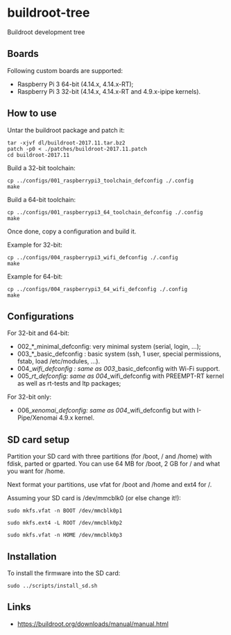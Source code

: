 # buildroot-tree

Buildroot development tree

## Boards

Following custom boards are supported:
- Raspberry Pi 3 64-bit (4.14.x, 4.14.x-RT);
- Raspberry Pi 3 32-bit (4.14.x, 4.14.x-RT and 4.9.x-ipipe kernels).

## How to use

Untar the buildroot package and patch it:

```
tar -xjvf dl/buildroot-2017.11.tar.bz2
patch -p0 < ./patches/buildroot-2017.11.patch
cd buildroot-2017.11
```

Build a 32-bit toolchain:

```
cp ../configs/001_raspberrypi3_toolchain_defconfig ./.config
make
```

Build a 64-bit toolchain:

```
cp ../configs/001_raspberrypi3_64_toolchain_defconfig ./.config
make
```

Once done, copy a configuration and build it.

Example for 32-bit:

```
cp ../configs/004_raspberrypi3_wifi_defconfig ./.config
make
```

Example for 64-bit:

```
cp ../configs/004_raspberrypi3_64_wifi_defconfig ./.config
make
```

## Configurations

For 32-bit and 64-bit:
* 002_*_minimal_defconfig: very minimal system (serial, login, ...);
* 003_*_basic_defconfig : basic system (ssh, 1 user, special permissions, fstab, load /etc/modules, ...).
* 004_*_wifi_defconfig : same as 003_*_basic_defconfig with Wi-Fi support.
* 005_*_rt_defconfig: same as 004_*_wifi_defconfig with PREEMPT-RT kernel as well as rt-tests and ltp packages;

For 32-bit only:
* 006_*_xenomai_defconfig: same as 004_*_wifi_defconfig but with I-Pipe/Xenomai 4.9.x kernel.

## SD card setup

Partition your SD card with three partitions (for /boot, / and /home) with
fdisk, parted or gparted. You can use 64 MB for /boot, 2 GB for / and what you
want for /home.

Next format your partitions, use vfat for /boot and /home and ext4 for /.

Assuming your SD card is /dev/mmcblk0 (or else change it!):

`sudo mkfs.vfat -n BOOT /dev/mmcblk0p1`

`sudo mkfs.ext4 -L ROOT /dev/mmcblk0p2`

`sudo mkfs.vfat -n HOME /dev/mmcblk0p3`

## Installation

To install the firmware into the SD card:

`sudo ../scripts/install_sd.sh`

## Links

* https://buildroot.org/downloads/manual/manual.html

